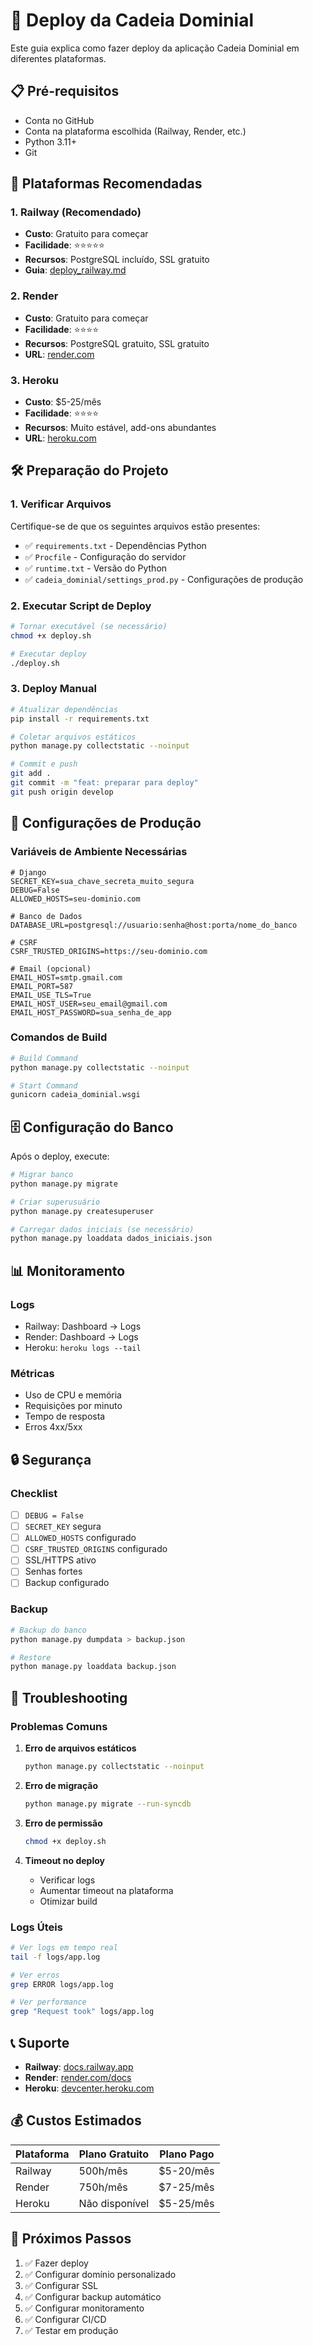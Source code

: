 # 🚀 Deploy da Cadeia Dominial

Este guia explica como fazer deploy da aplicação Cadeia Dominial em diferentes plataformas.

## 📋 Pré-requisitos

- Conta no GitHub
- Conta na plataforma escolhida (Railway, Render, etc.)
- Python 3.11+
- Git

## 🎯 Plataformas Recomendadas

### 1. Railway (Recomendado)
- **Custo**: Gratuito para começar
- **Facilidade**: ⭐⭐⭐⭐⭐
- **Recursos**: PostgreSQL incluído, SSL gratuito
- **Guia**: [deploy_railway.md](deploy_railway.md)

### 2. Render
- **Custo**: Gratuito para começar
- **Facilidade**: ⭐⭐⭐⭐
- **Recursos**: PostgreSQL gratuito, SSL gratuito
- **URL**: [render.com](https://render.com)

### 3. Heroku
- **Custo**: $5-25/mês
- **Facilidade**: ⭐⭐⭐⭐
- **Recursos**: Muito estável, add-ons abundantes
- **URL**: [heroku.com](https://heroku.com)

## 🛠️ Preparação do Projeto

### 1. Verificar Arquivos
Certifique-se de que os seguintes arquivos estão presentes:
- ✅ `requirements.txt` - Dependências Python
- ✅ `Procfile` - Configuração do servidor
- ✅ `runtime.txt` - Versão do Python
- ✅ `cadeia_dominial/settings_prod.py` - Configurações de produção

### 2. Executar Script de Deploy
```bash
# Tornar executável (se necessário)
chmod +x deploy.sh

# Executar deploy
./deploy.sh
```

### 3. Deploy Manual
```bash
# Atualizar dependências
pip install -r requirements.txt

# Coletar arquivos estáticos
python manage.py collectstatic --noinput

# Commit e push
git add .
git commit -m "feat: preparar para deploy"
git push origin develop
```

## 🔧 Configurações de Produção

### Variáveis de Ambiente Necessárias
```env
# Django
SECRET_KEY=sua_chave_secreta_muito_segura
DEBUG=False
ALLOWED_HOSTS=seu-dominio.com

# Banco de Dados
DATABASE_URL=postgresql://usuario:senha@host:porta/nome_do_banco

# CSRF
CSRF_TRUSTED_ORIGINS=https://seu-dominio.com

# Email (opcional)
EMAIL_HOST=smtp.gmail.com
EMAIL_PORT=587
EMAIL_USE_TLS=True
EMAIL_HOST_USER=seu_email@gmail.com
EMAIL_HOST_PASSWORD=sua_senha_de_app
```

### Comandos de Build
```bash
# Build Command
python manage.py collectstatic --noinput

# Start Command
gunicorn cadeia_dominial.wsgi
```

## 🗄️ Configuração do Banco

Após o deploy, execute:
```bash
# Migrar banco
python manage.py migrate

# Criar superusuário
python manage.py createsuperuser

# Carregar dados iniciais (se necessário)
python manage.py loaddata dados_iniciais.json
```

## 📊 Monitoramento

### Logs
- Railway: Dashboard → Logs
- Render: Dashboard → Logs
- Heroku: `heroku logs --tail`

### Métricas
- Uso de CPU e memória
- Requisições por minuto
- Tempo de resposta
- Erros 4xx/5xx

## 🔒 Segurança

### Checklist
- [ ] `DEBUG = False`
- [ ] `SECRET_KEY` segura
- [ ] `ALLOWED_HOSTS` configurado
- [ ] `CSRF_TRUSTED_ORIGINS` configurado
- [ ] SSL/HTTPS ativo
- [ ] Senhas fortes
- [ ] Backup configurado

### Backup
```bash
# Backup do banco
python manage.py dumpdata > backup.json

# Restore
python manage.py loaddata backup.json
```

## 🚨 Troubleshooting

### Problemas Comuns

1. **Erro de arquivos estáticos**
   ```bash
   python manage.py collectstatic --noinput
   ```

2. **Erro de migração**
   ```bash
   python manage.py migrate --run-syncdb
   ```

3. **Erro de permissão**
   ```bash
   chmod +x deploy.sh
   ```

4. **Timeout no deploy**
   - Verificar logs
   - Aumentar timeout na plataforma
   - Otimizar build

### Logs Úteis
```bash
# Ver logs em tempo real
tail -f logs/app.log

# Ver erros
grep ERROR logs/app.log

# Ver performance
grep "Request took" logs/app.log
```

## 📞 Suporte

- **Railway**: [docs.railway.app](https://docs.railway.app)
- **Render**: [render.com/docs](https://render.com/docs)
- **Heroku**: [devcenter.heroku.com](https://devcenter.heroku.com)

## 💰 Custos Estimados

| Plataforma | Plano Gratuito | Plano Pago |
|------------|----------------|------------|
| Railway    | 500h/mês       | $5-20/mês  |
| Render     | 750h/mês       | $7-25/mês  |
| Heroku     | Não disponível | $5-25/mês  |

## 🎉 Próximos Passos

1. ✅ Fazer deploy
2. ✅ Configurar domínio personalizado
3. ✅ Configurar SSL
4. ✅ Configurar backup automático
5. ✅ Configurar monitoramento
6. ✅ Configurar CI/CD
7. ✅ Testar em produção 